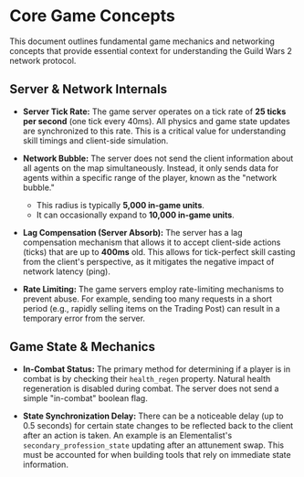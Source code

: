 # Core Game Concepts

This document outlines fundamental game mechanics and networking concepts that provide essential context for understanding the Guild Wars 2 network protocol.

## Server & Network Internals

*   **Server Tick Rate:** The game server operates on a tick rate of **25 ticks per second** (one tick every 40ms). All physics and game state updates are synchronized to this rate. This is a critical value for understanding skill timings and client-side simulation.

*   **Network Bubble:** The server does not send the client information about all agents on the map simultaneously. Instead, it only sends data for agents within a specific range of the player, known as the "network bubble." 
    *   This radius is typically **5,000 in-game units**.
    *   It can occasionally expand to **10,000 in-game units**.

*   **Lag Compensation (Server Absorb):** The server has a lag compensation mechanism that allows it to accept client-side actions (ticks) that are up to **400ms** old. This allows for tick-perfect skill casting from the client's perspective, as it mitigates the negative impact of network latency (ping).

*   **Rate Limiting:** The game servers employ rate-limiting mechanisms to prevent abuse. For example, sending too many requests in a short period (e.g., rapidly selling items on the Trading Post) can result in a temporary error from the server.

## Game State & Mechanics

*   **In-Combat Status:** The primary method for determining if a player is in combat is by checking their `health_regen` property. Natural health regeneration is disabled during combat. The server does not send a simple "in-combat" boolean flag.

*   **State Synchronization Delay:** There can be a noticeable delay (up to 0.5 seconds) for certain state changes to be reflected back to the client after an action is taken. An example is an Elementalist's `secondary_profession_state` updating after an attunement swap. This must be accounted for when building tools that rely on immediate state information.
